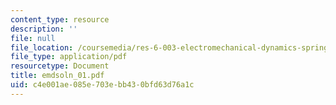 ```yaml
---
content_type: resource
description: ''
file: null
file_location: /coursemedia/res-6-003-electromechanical-dynamics-spring-2009/c4e001ae085e703ebb430bfd63d76a1c_emdsoln_01.pdf
file_type: application/pdf
resourcetype: Document
title: emdsoln_01.pdf
uid: c4e001ae-085e-703e-bb43-0bfd63d76a1c
---
```

